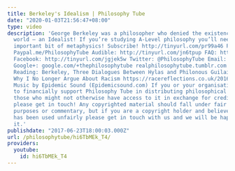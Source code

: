 ```yaml
---
title: Berkeley's Idealism | Philosophy Tube
date: "2020-01-03T21:56:47+08:00"
type: video
description: 'George Berkeley was a philosopher who denied the existence of the physical
  world – an Idealist! If you’re studying A-Level philosophy you’ll need to know this
  important bit of metaphysics! Subscribe! http://tinyurl.com/pr99a46 Patreon: http://www.patreon.com/PhilosophyTube
  Paypal.me/PhilosophyTube Audible: http://tinyurl.com/jn6tpup FAQ: http://tinyurl.com/j8bo4gb
  Facebook: http://tinyurl.com/jgjek5w Twitter: @PhilosophyTube Email: ollysphilosophychannel@gmail.com
  Google+: google.com/+thephilosophytube realphilosophytube.tumblr.com Recommended
  Reading: Berkeley, Three Dialogues Between Hylas and Philonous Guilaine Kinouani,
  Why I No Longer Argue About Racism https://racereflections.co.uk/2016/08/07/why-i-no-longer-argue-about-racism/
  Music by Epidemic Sound (Epidemicsound.com) If you or your organisation would like
  to financially support Philosophy Tube in distributing philosophical knowledge to
  those who might not otherwise have access to it in exchange for credits on the show,
  please get in touch! Any copyrighted material should fall under fair use for educational
  purposes or commentary, but if you are a copyright holder and believe your material
  has been used unfairly please get in touch with us and we will be happy to discuss
  it.'
publishdate: "2017-06-23T18:00:03.000Z"
url: /philosophytube/hi6TbMEk_T4/
providers:
  youtube:
    id: hi6TbMEk_T4
---
```

